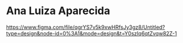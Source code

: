 # Ana Luiza Aparecida

https://www.figma.com/file/qgrYS7v5k9xwHRfsJy3gz8/Untitled?type=design&node-id=0%3A1&mode=design&t=Y0szIq6qtZvqw82Z-1